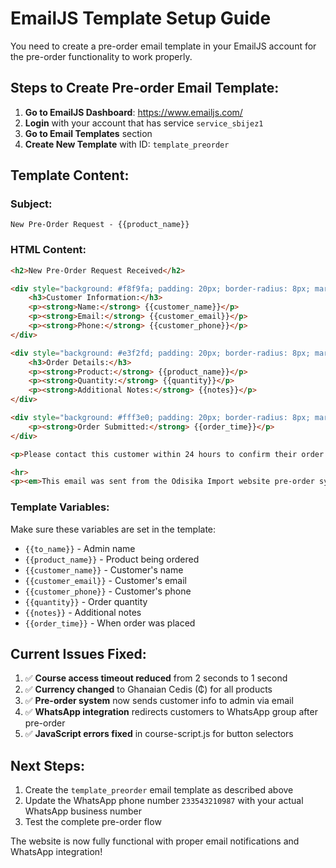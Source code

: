 # EmailJS Template Setup Guide

You need to create a pre-order email template in your EmailJS account for the pre-order functionality to work properly.

## Steps to Create Pre-order Email Template:

1. **Go to EmailJS Dashboard**: https://www.emailjs.com/
2. **Login** with your account that has service `service_sbijez1`
3. **Go to Email Templates** section
4. **Create New Template** with ID: `template_preorder`

## Template Content:

### Subject:
```
New Pre-Order Request - {{product_name}}
```

### HTML Content:
```html
<h2>New Pre-Order Request Received</h2>

<div style="background: #f8f9fa; padding: 20px; border-radius: 8px; margin: 20px 0;">
    <h3>Customer Information:</h3>
    <p><strong>Name:</strong> {{customer_name}}</p>
    <p><strong>Email:</strong> {{customer_email}}</p>
    <p><strong>Phone:</strong> {{customer_phone}}</p>
</div>

<div style="background: #e3f2fd; padding: 20px; border-radius: 8px; margin: 20px 0;">
    <h3>Order Details:</h3>
    <p><strong>Product:</strong> {{product_name}}</p>
    <p><strong>Quantity:</strong> {{quantity}}</p>
    <p><strong>Additional Notes:</strong> {{notes}}</p>
</div>

<div style="background: #fff3e0; padding: 20px; border-radius: 8px; margin: 20px 0;">
    <p><strong>Order Submitted:</strong> {{order_time}}</p>
</div>

<p>Please contact this customer within 24 hours to confirm their order and provide payment details.</p>

<hr>
<p><em>This email was sent from the Odisika Import website pre-order system.</em></p>
```

### Template Variables:
Make sure these variables are set in the template:
- `{{to_name}}` - Admin name
- `{{product_name}}` - Product being ordered
- `{{customer_name}}` - Customer's name
- `{{customer_email}}` - Customer's email
- `{{customer_phone}}` - Customer's phone
- `{{quantity}}` - Order quantity
- `{{notes}}` - Additional notes
- `{{order_time}}` - When order was placed

## Current Issues Fixed:

1. ✅ **Course access timeout reduced** from 2 seconds to 1 second
2. ✅ **Currency changed** to Ghanaian Cedis (₵) for all products
3. ✅ **Pre-order system** now sends customer info to admin via email
4. ✅ **WhatsApp integration** redirects customers to WhatsApp group after pre-order
5. ✅ **JavaScript errors fixed** in course-script.js for button selectors

## Next Steps:

1. Create the `template_preorder` email template as described above
2. Update the WhatsApp phone number `233543210987` with your actual WhatsApp business number
3. Test the complete pre-order flow

The website is now fully functional with proper email notifications and WhatsApp integration!